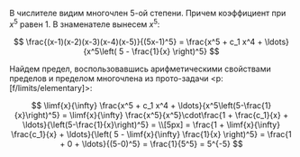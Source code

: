 В числителе видим многочлен $5$-ой степени. Причем коэффициент при $x^5$ равен $1$. В знаменателе вынесем $x^5$:

$$ \frac{(x-1)(x-2)(x-3)(x-4)(x-5)}{(5x-1)^5} = \frac{x^5 + c_1 x^4 + \ldots}{x^5\left( 5 - \frac{1}{x} \right)^5} $$

Найдем предел, воспользовавшись арифметическими свойствами пределов и пределом многочлена из прото-задачи <p:[f/limits/elementary]>:

$$ \limf{x}{\infty} \frac{x^5 + c_1 x^4 + \ldots}{x^5\left(5-\frac{1}{x}\right)^5} = \limf{x}{\infty} \frac{x^5}{x^5}\cdot\frac{1 + \frac{c_1}{x} + \ldots}{\left(5-\frac{1}{x}\right)^5} = \\[5px] = \frac{1 + \limf{x}{\infty} \frac{c_1}{x} + \ldots}{\left( 5 - \limf{x}{\infty} \frac{1}{x} \right)^5} = \frac{1 + 0 + \ldots}{(5-0)^5} = \frac{1}{5^5} = 5^{-5} $$